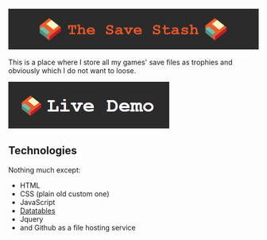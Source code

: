 ![The save stash](docs/title.png)

This is a place where I store all my games' save files as trophies and obviously which I do not want to loose. 

[![live demo](docs/live_demo_button.png)](https://blankscreen-exe.github.io/The-Save-Stash/)

## Technologies

Nothing much except:

- HTML
- CSS (plain old custom one)
- JavaScript
- [Datatables](https://datatables.net)
- Jquery
- and Github as a file hosting service
